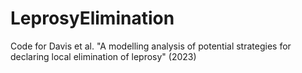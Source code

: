 # LeprosyElimination
Code for Davis et al. "A modelling analysis of potential strategies for declaring local elimination of leprosy" (2023)
